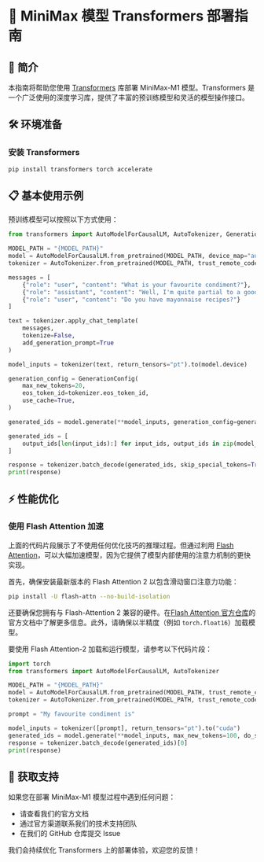 # 🚀 MiniMax 模型 Transformers 部署指南

## 📖 简介

本指南将帮助您使用 [Transformers](https://huggingface.co/docs/transformers/index) 库部署 MiniMax-M1 模型。Transformers 是一个广泛使用的深度学习库，提供了丰富的预训练模型和灵活的模型操作接口。

## 🛠️ 环境准备

### 安装 Transformers

```bash
pip install transformers torch accelerate
```

## 📋 基本使用示例

预训练模型可以按照以下方式使用：

```python
from transformers import AutoModelForCausalLM, AutoTokenizer, GenerationConfig

MODEL_PATH = "{MODEL_PATH}"
model = AutoModelForCausalLM.from_pretrained(MODEL_PATH, device_map="auto", trust_remote_code=True)
tokenizer = AutoTokenizer.from_pretrained(MODEL_PATH, trust_remote_code=True)

messages = [
    {"role": "user", "content": "What is your favourite condiment?"},
    {"role": "assistant", "content": "Well, I'm quite partial to a good squeeze of fresh lemon juice. It adds just the right amount of zesty flavour to whatever I'm cooking up in the kitchen!"},
    {"role": "user", "content": "Do you have mayonnaise recipes?"}
]

text = tokenizer.apply_chat_template(
    messages,
    tokenize=False,
    add_generation_prompt=True
)

model_inputs = tokenizer(text, return_tensors="pt").to(model.device)

generation_config = GenerationConfig(
    max_new_tokens=20,
    eos_token_id=tokenizer.eos_token_id,
    use_cache=True,
)

generated_ids = model.generate(**model_inputs, generation_config=generation_config)

generated_ids = [
    output_ids[len(input_ids):] for input_ids, output_ids in zip(model_inputs.input_ids, generated_ids)
]

response = tokenizer.batch_decode(generated_ids, skip_special_tokens=True)[0]
print(response)
```

## ⚡ 性能优化

### 使用 Flash Attention 加速

上面的代码片段展示了不使用任何优化技巧的推理过程。但通过利用 [Flash Attention](../perf_train_gpu_one#flash-attention-2)，可以大幅加速模型，因为它提供了模型内部使用的注意力机制的更快实现。

首先，确保安装最新版本的 Flash Attention 2 以包含滑动窗口注意力功能：

```bash
pip install -U flash-attn --no-build-isolation
```

还要确保您拥有与 Flash-Attention 2 兼容的硬件。在[Flash Attention 官方仓库](https://github.com/Dao-AILab/flash-attention)的官方文档中了解更多信息。此外，请确保以半精度（例如 `torch.float16`）加载模型。

要使用 Flash Attention-2 加载和运行模型，请参考以下代码片段：

```python
import torch
from transformers import AutoModelForCausalLM, AutoTokenizer

MODEL_PATH = "{MODEL_PATH}"
model = AutoModelForCausalLM.from_pretrained(MODEL_PATH, trust_remote_code=True, torch_dtype=torch.float16, attn_implementation="flash_attention_2", device_map="auto")
tokenizer = AutoTokenizer.from_pretrained(MODEL_PATH, trust_remote_code=True)

prompt = "My favourite condiment is"

model_inputs = tokenizer([prompt], return_tensors="pt").to("cuda")
generated_ids = model.generate(**model_inputs, max_new_tokens=100, do_sample=True)
response = tokenizer.batch_decode(generated_ids)[0]
print(response)
```

## 📮 获取支持

如果您在部署 MiniMax-M1 模型过程中遇到任何问题：
- 请查看我们的官方文档
- 通过官方渠道联系我们的技术支持团队
- 在我们的 GitHub 仓库提交 Issue

我们会持续优化 Transformers 上的部署体验，欢迎您的反馈！
